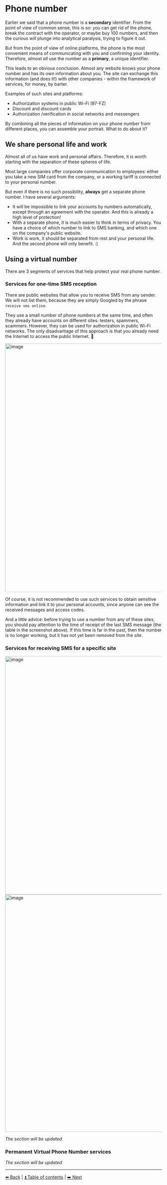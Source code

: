 # Phone number

Earlier we said that a phone number is a **secondary** identifier.
From the point of view of common sense, this is so: you can get rid of the phone, break the contract with the operator, or maybe buy 100 numbers, and then the curious will plunge into analytical paralysis, trying to figure it out.

But from the point of view of online platforms, the phone is the most convenient means of communicating with you and confirming your identity.
Therefore, *almost all* use the number as a **primary**, a unique identifier.

This leads to an obvious conclusion. Almost any website knows your phone number and has its own information about you.
The site can exchange this information (and does it!) with other companies - within the framework of services, for money, by barter.

Examples of such sites and platforms:
- Authorization systems in public Wi-Fi (97-FZ)
- Discount and discount cards
- Authorization /verification in social networks and messengers

By combining all the pieces of information on your phone number from different places, you can assemble your portrait.
What to do about it?

## We share personal life and work

Almost all of us have work and personal affairs. Therefore, it is worth starting with the separation of these spheres of life.

Most large companies offer corporate communication to employees: either you take a new SIM card from the company, or a working tariff is connected to your personal number.

But even if there is no such possibility, **always** get a separate phone number. I have several arguments:
- It will be impossible to link your accounts by numbers automatically, except through an agreement with the operator.
And this is already a high level of protection!
- With a separate phone, it is much easier to think in terms of privacy. You have a choice of which number to link to SMS banking, and which one on the company's public website.
- Work is work, it should be separated from rest and your personal life. And the second phone will only benefit. :)

## Using a virtual number

There are 3 segments of services that help protect your real phone number.

### Services for one-time SMS reception

There are public websites that allow you to receive SMS from any sender. We will not list them, because they are simply Googled by the phrase `receive sms online`.

They use a small number of phone numbers at the same time, and often they already have accounts on different sites: testers, spammers, scammers. However, they can be used for authorization in public Wi-Fi networks. The only disadvantage of this approach is that you already need the Internet to access the public Internet. 🙂

<img width="800" alt="image" src="https://user-images.githubusercontent.com/31013580/154546610-38100808-fdaa-43ba-8d06-f196fb81423e.png">

Of course, it is not recommended to use such services to obtain sensitive information and link it to your personal accounts, since anyone can see the received messages and access codes.

And a little advice: before trying to use a number from any of these sites, you should pay attention to the time of receipt of the last SMS message (the table in the screenshot above). If this time is far in the past, then the number is no longer working, but it has not yet been removed from the site.

### Services for receiving SMS for a specific site

<img width="766" alt="image" src="https://user-images.githubusercontent.com/31013580/181388851-8fb6b8b7-dee6-43b8-8d9a-dd2311fccf4a.png">
<img width="763" alt="image" src="https://user-images.githubusercontent.com/31013580/181388894-fefbd50d-8a30-43ad-86f0-57a5451744f7.png">

*The section will be updated*

### Permanent Virtual Phone Number services

*The section will be updated*

---

[⬅️ Back](./hygiene.md) | [⏫ Table of contents](../README.md) | [➡️ Next](./email.md)
